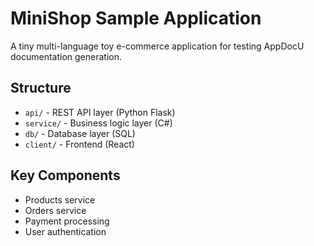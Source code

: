 # MiniShop Sample Application

A tiny multi-language toy e-commerce application for testing AppDocU documentation generation.

## Structure
- `api/` - REST API layer (Python Flask)
- `service/` - Business logic layer (C#)
- `db/` - Database layer (SQL)
- `client/` - Frontend (React)

## Key Components
- Products service
- Orders service  
- Payment processing
- User authentication
